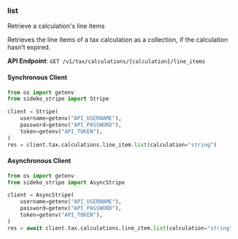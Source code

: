 
### list <a name="list"></a>
Retrieve a calculation's line items

<p>Retrieves the line items of a tax calculation as a collection, if the calculation hasn’t expired.</p>

**API Endpoint**: `GET /v1/tax/calculations/{calculation}/line_items`

#### Synchronous Client

```python
from os import getenv
from sideko_stripe import Stripe

client = Stripe(
    username=getenv("API_USERNAME"),
    password=getenv("API_PASSWORD"),
    token=getenv("API_TOKEN"),
)
res = client.tax.calculations.line_item.list(calculation="string")
```

#### Asynchronous Client

```python
from os import getenv
from sideko_stripe import AsyncStripe

client = AsyncStripe(
    username=getenv("API_USERNAME"),
    password=getenv("API_PASSWORD"),
    token=getenv("API_TOKEN"),
)
res = await client.tax.calculations.line_item.list(calculation="string")
```
